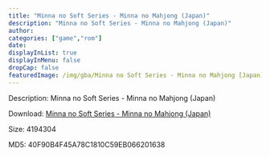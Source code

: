 ```yaml
---
title: "Minna no Soft Series - Minna no Mahjong (Japan)"
description: "Minna no Soft Series - Minna no Mahjong (Japan)"
author: 
categories: ["game","rom"]
date: 
displayInList: true
displayInMenu: false
dropCap: false
featuredImage: /img/gba/Minna no Soft Series - Minna no Mahjong [Japan].jpg
---
```


Description: Minna no Soft Series - Minna no Mahjong (Japan)

Download: <a style="text-decoration:underline;" href="https://mega.nz/#!GXZUmC6Q!RAxONRQOZeTW01VKTCJoibTBCoJBh-0yr2OYzHuJBoI" target = "_blank" rel = "nofollow" > Minna no Soft Series - Minna no Mahjong (Japan)</a>

Size: 4194304

MD5: 40F90B4F45A78C1810C59EB066201638


